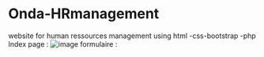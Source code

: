 # Onda-HRmanagement
website for human ressources management using html -css-bootstrap -php
Index page :
![image](https://user-images.githubusercontent.com/57330963/104104579-51304280-52a9-11eb-8290-f3c1435b8d8d.png)
formulaire :

